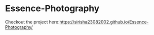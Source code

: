 # Essence-Photography


Checkout the project here:https://sirisha23082002.github.io/Essence-Photography/
